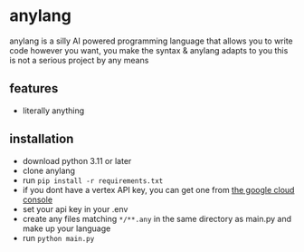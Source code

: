 # anylang

anylang is a silly AI powered programming language that allows you to write code however you want, you make the syntax & anylang adapts to you
this is not a serious project by any means

## features

- literally anything

## installation

- download python 3.11 or later
- clone anylang
- run `pip install -r requirements.txt`
- if you dont have a vertex API key, you can get one from [the google cloud console](https://cloud.google.com/vertex-ai/generative-ai/docs/start/api-keys)
- set your api key in your .env
- create any files matching `*/**.any` in the same directory as main.py and make up your language
- run `python main.py`
